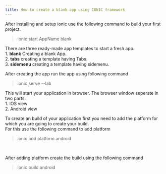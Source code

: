 ```yaml
---
title: How to create a blank app using IONIC framework
---
```

After installing and setup ionic use the following command to build your first project.
<blockquote><p>
ionic start AppName blank
</p></blockquote>
There are three ready-made app templates to start a fresh app.<br>
1. <b>blank</b> Creating a blank App.<br>
2. <b>tabs</b> creating a template having Tabs.<br>
3. <b>sidemenu</b> creating a template having sidemenu.<br>

After creating the app run the app using following command<br>
<blockquote><p>ionic serve --lab</p></blockquote>
This will start your application in browser. The browser window seperate in two parts.<br>
1. IOS view<br>
2. Android view<br>

To create an build of your application first you need to add the platform for which you are going to create your build.<br>
For this use the following command to add platform<br>
<blockquote><p>ionic add platform android</p></blockquote><br>

After adding platform create the build using the following command<br>
<blockquote><p>ionic build android</p></blockquote><br>